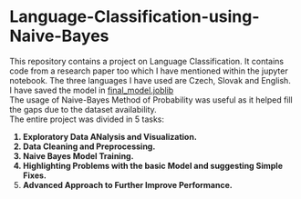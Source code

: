 # Language-Classification-using-Naive-Bayes
This repository contains a project on Language Classification. It contains code from a research paper too which I have mentioned within the jupyter notebook. The three languages I have used are Czech, Slovak and English. <br>
I have saved the model in <a href="https://github.com/starrylight90/Language-Classification-using-Naive-Bayes/blob/main/Data/Models/final_model.joblib"> final_model.joblib </a> <br>
The usage of Naive-Bayes Method of Probability was useful as it helped fill the gaps due to the dataset availability. <br>
The entire project was divided in 5 tasks: <b>
1. Exploratory Data ANalysis and Visualization. <br>
2. Data Cleaning and Preprocessing. <br>
3. Naive Bayes Model Training. <br>
4. Highlighting Problems with the basic Model and suggesting Simple Fixes. <br>
5. Advanced Approach to Further Improve Performance.</b>
